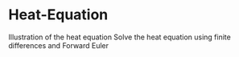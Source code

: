 # Heat-Equation
Illustration of the heat equation
Solve the heat equation using finite differences and Forward Euler
